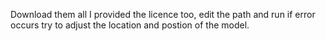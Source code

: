 Download them all I provided the licence too, edit the path and run if error occurs try to adjust the location and postion of the model.
